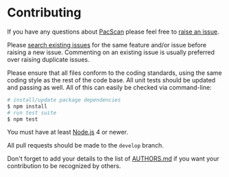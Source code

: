 # Contributing

If you have any questions about [PacScan](https://github.com/Skelp/node-pacscan) please feel free to
[raise an issue](https://github.com/Skelp/node-pacscan/issues/new).

Please [search existing issues](https://github.com/Skelp/node-pacscan/issues) for the same feature and/or issue before
raising a new issue. Commenting on an existing issue is usually preferred over raising duplicate issues.

Please ensure that all files conform to the coding standards, using the same coding style as the rest of the code base.
All unit tests should be updated and passing as well. All of this can easily be checked via command-line:

``` bash
# install/update package dependencies
$ npm install
# run test suite
$ npm test
```

You must have at least [Node.js](https://nodejs.org) 4 or newer.

All pull requests should be made to the `develop` branch.

Don't forget to add your details to the list of
[AUTHORS.md](https://github.com/Skelp/node-pacscan/blob/master/AUTHORS.md) if you want your contribution to be
recognized by others.
